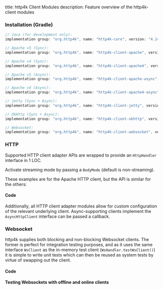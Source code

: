 title: http4k Client Modules
description: Feature overview of the http4k-client modules

### Installation (Gradle)

```groovy
// Java (for development only):
implementation group: "org.http4k", name: "http4k-core", version: "4.14.1.1"

// Apache v5 (Sync): 
implementation group: "org.http4k", name: "http4k-client-apache", version: "4.14.1.1"

// Apache v4 (Sync): 
implementation group: "org.http4k", name: "http4k-client-apache4", version: "4.14.1.1"

// Apache v5 (Async): 
implementation group: "org.http4k", name: "http4k-client-apache-async", version: "4.14.1.1"

// Apache v4 (Async): 
implementation group: "org.http4k", name: "http4k-client-apache4-async", version: "4.14.1.1"

// Jetty (Sync + Async): 
implementation group: "org.http4k", name: "http4k-client-jetty", version: "4.14.1.1"

// OkHttp (Sync + Async): 
implementation group: "org.http4k", name: "http4k-client-okhttp", version: "4.14.1.1"

// Websocket: 
implementation group: "org.http4k", name: "http4k-client-websocket", version: "4.14.1.1"
```

### HTTP
Supported HTTP client adapter APIs are wrapped to provide an `HttpHandler` interface in 1 LOC.

Activate streaming mode by passing a `BodyMode` (default is non-streaming).

These examples are for the Apache HTTP client, but the API is similar for the others:

#### Code [<img class="octocat"/>](https://github.com/http4k/http4k/blob/master/src/docs/guide/reference/clients/example_http.kt)

<script src="https://gist-it.appspot.com/https://github.com/http4k/http4k/blob/master/src/docs/guide/reference/clients/example_http.kt"></script>

Additionally, all HTTP client adapter modules allow for custom configuration of the relevant underlying client. Async-supporting clients implement the `AsyncHttpClient` interface can be passed a callback.

### Websocket
http4k supplies both blocking and non-blocking Websocket clients. The former is perfect for integration testing purposes, and as it uses the same interface `WsClient` as the in-memory test client (`WsHandler.testWsClient()`) it is simple to write unit tests which can then be reused as system tests by virtue of swapping out the client.

#### Code [<img class="octocat"/>](https://github.com/http4k/http4k/blob/master/src/docs/guide/reference/clients/example_websocket.kt)

<script src="https://gist-it.appspot.com/https://github.com/http4k/http4k/blob/master/src/docs/guide/reference/clients/example_websocket.kt"></script>

#### Testing Websockets with offline and online clients [<img class="octocat"/>](https://github.com/http4k/http4k/blob/master/src/docs/guide/reference/clients/TestingWebsockets.kt)

<script src="https://gist-it.appspot.com/https://github.com/http4k/http4k/blob/master/src/docs/guide/reference/clients/TestingWebsockets.kt"></script>
